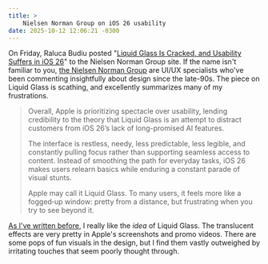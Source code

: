```yaml
---
title: >
    Nielsen Norman Group on iOS 26 usability
date: 2025-10-12 12:06:21 -0300
---
```


On Friday, Raluca Budiu posted "[Liquid Glass Is Cracked, and Usability Suffers in iOS 26](https://www.nngroup.com/articles/liquid-glass/)" to the Nielsen Norman Group site. If the name isn't familiar to you, [the Nielsen Norman Group](https://en.wikipedia.org/wiki/Nielsen_Norman_Group) are UI/UX specialists who've been commenting insightfully about design since the late-90s. The piece on Liquid Glass is scathing, and excellently summarizes many of my frustrations.

> Overall, Apple is prioritizing spectacle over usability, lending credibility to the theory that Liquid Glass is an attempt to distract customers from iOS 26’s lack of long-promised AI features.
>
> The interface is restless, needy, less predictable, less legible, and constantly pulling focus rather than supporting seamless access to content. Instead of smoothing the path for everyday tasks, iOS 26 makes users relearn basics while enduring a constant parade of visual stunts.
>
> Apple may call it Liquid Glass. To many users, it feels more like a fogged‑up window: pretty from a distance, but frustrating when you try to see beyond it.

[As I've written before](https://anderegg.ca/2025/07/12/grumbling-about-liquid-glass), I really like the *idea* of Liquid Glass. The translucent effects are very pretty in Apple's screenshots and promo videos. There are some pops of fun visuals in the design, but I find them vastly outweighed by irritating touches that seem poorly thought through.
